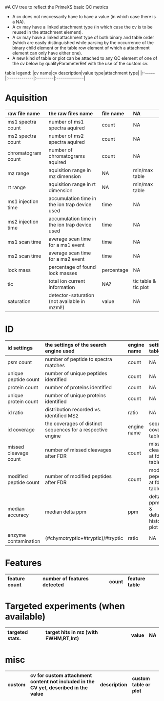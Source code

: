 #A CV tree to reflect the PrimeXS basic QC metrics

  * A cv does not neccessarily have to have a value (in which case there is a NA).
  * A cv may have a linked attachment type (in which case the cv is to be reused in the attachment element).
  * A cv may have a linked attachment type of both binary and table order (which are easily distinguished while parsing by the occurrence of the binary child element or the table row element of which a attachment element can only have either one).
  * A new kind of table or plot can be attached to any QC element of one of the cv below by qualityParameterRef with the use of the custom cv.

table legend:
|cv name|cv description|value type|attachment type|
|:------|:-------------|:---------|:--------------|

# Aquisition #

|raw file name|the raw files name|file name| NA |
|:------------|:-----------------|:--------|:---|
|ms1 spectra count|number of ms1 spectra aquired|count| NA |
|ms2 spectra count|number of ms2 spectra aquired|count| NA |
|chromatogram count|number of chromatograms aquired|count| NA |
|mz range|aquisition range in mz dimension| NA | min/max table |
|rt range|aquisition range in rt dimension| NA | min/max table |
|ms1 injection time|accumulation time in the ion trap device used|time| NA |
|ms2 injection time|accumulation time in the ion trap device used|time| NA |
|ms1 scan time|average scan time for a ms1 event|time| NA |
|ms2 scan time|average scan time for a ms2 event|time| NA |
|lock mass|percentage of found lock masses|percentage| NA |
|tic|total ion current information| NA? |tic table & tic plot|
|saturation|detector-saturation (not available in mzml!)|value| NA |

# ID #

|id settings|the settings of the search engine used|engine name|settings table|
|:----------|:-------------------------------------|:----------|:-------------|
|psm count|number of peptide to spectra matches|count| NA |
|unique peptide count|number of unique peptides identified|count| NA |
|protein count|number of proteins identified|count| NA |
|unique protein count|number of unique proteins identified|count| NA |
|id ratio|distribution recorded vs. identified MS2|ratio| NA |
|id coverage|the coverages of distinct sequences for a respective engine|engine name|sequence coverage table|
|missed cleavage count|number of missed cleavages after FDR|count|missed cleavage at fdr table|
|modified peptide count|number of modified peptides after FDR|count|modified pepetide at fdr table|
|median accuracy|median delta ppm|ppm|delta ppm table & deltappm histogram plot|
|enzyme contamination|(#chymotryptic+#tryptic)/#tryptic|ratio| NA |

# Features #

|feature count|number of features detected|count|feature table|
|:------------|:--------------------------|:----|:------------|

# Targeted experiments (when available) #

|targeted stats. | target hits in mz (with FWHM,RT,Int) |value| NA |
|:---------------|:-------------------------------------|:----|:---|

# misc #

|custom|cv for custom attachment content not included in the CV yet, described in the value|description|custom table or plot|
|:-----|:----------------------------------------------------------------------------------|:----------|:-------------------|